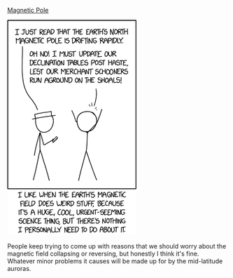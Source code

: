 [Magnetic Pole](https://xkcd.com/2098)

![Magnetic Pole](./random_comic.png)

People keep trying to come up with reasons that we should worry about the magnetic field collapsing or reversing, but honestly I think it's fine. Whatever minor problems it causes will be made up for by the mid-latitude auroras.

